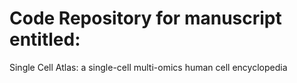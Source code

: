# Code Repository for manuscript entitled:
Single Cell Atlas: a single-cell multi-omics human cell encyclopedia
